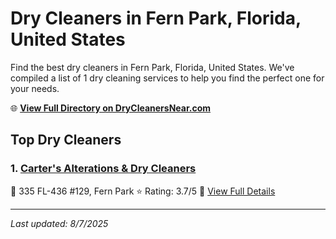 # Dry Cleaners in Fern Park, Florida, United States

Find the best dry cleaners in Fern Park, Florida, United States. We've compiled a list of 1 dry cleaning services to help you find the perfect one for your needs.

🌐 **[View Full Directory on DryCleanersNear.com](https://drycleanersnear.com/city/US/Florida/Fern%20Park)**

## Top Dry Cleaners

### 1. [Carter's Alterations & Dry Cleaners](https://drycleanersnear.com/dryCleaner/688588d1aef64230e206b37c/carter-s-alterations-dry-cleaners)
📍 335 FL-436 #129, Fern Park
⭐ Rating: 3.7/5
🔗 [View Full Details](https://drycleanersnear.com/dryCleaner/688588d1aef64230e206b37c/carter-s-alterations-dry-cleaners)


---

*Last updated: 8/7/2025*
